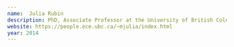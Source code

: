 ```yaml
---
name:  Julia Rubin
description: PhD, Associate Professor at the University of British Columbia
website: https://people.ece.ubc.ca/~mjulia/index.html
year: 2014
---
```


